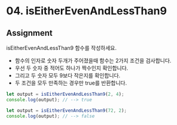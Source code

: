 # 04. isEitherEvenAndLessThan9

## Assignment

isEitherEvenAndLessThan9 함수를 작성하세요.

- 함수의 인자로 숫자 두개가 주어졌을때 함수는 2가지 조건을 검사합니다.
- 우선 두 숫자 중 적어도 하나가 짝수인지 확인합니다.
- 그리고 두 숫자 모두 9보다 작은지를 확인합니다.
- 두 조건을 모두 만족하는 경우만 true를 반환합니다.

```js
let output = isEitherEvenAndLessThan9(2, 4);
console.log(output); // --> true

let output = isEitherEvenAndLessThan9(72, 2);
console.log(output); // --> false
```

